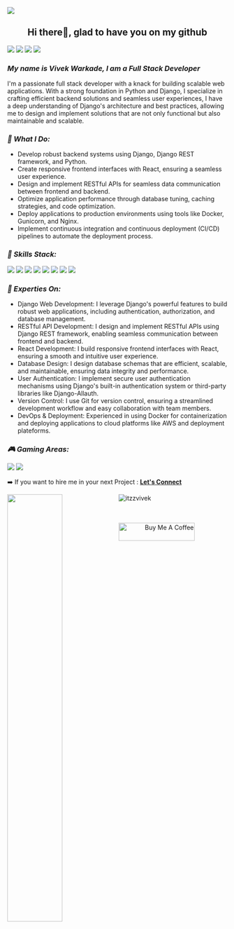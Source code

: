 ![](https://komarev.com/ghpvc/?username=itzzvivek&label=PROFILE+VIEWS)

### <h2 align="center">Hi there👋, glad to have you on my github</h2>
<a href="https://www.linkedin.com/in/vivek-warkade-623866216/"><img src="https://img.shields.io/badge/LinkedIn-0077B5?style=for-the-badge&logo=linkedin&logoColor=white"></a>
<a href="https://twitter.com/vivekwarkade1"><img src="https://img.shields.io/badge/Twitter-1DA1F2?style=for-the-badge&logo=twitter&logoColor=white"></a>
<a href="mailto:connectwith@vivekfolio.dev"><img src="https://img.shields.io/badge/Gmail-D14836?style=for-the-badge&logo=gmail&logoColor=white"></a>
<a href="https://discord.gg/CeEFkRu6"><img src="https://img.shields.io/badge/Discord-5865F2?style=for-the-badge&logo=discord&logoColor=white"></a>


<h3><i> My name is Vivek Warkade, I am a Full Stack Developer</i></h3>
<p>I'm a passionate full stack developer with a knack for building scalable web applications. With a strong foundation in Python and Django, I specialize in crafting efficient backend solutions and seamless user experiences, I have a deep understanding of Django's architecture and best practices, allowing me to design and implement solutions that are not only functional but also maintainable and scalable.</p>

<h3><i>🔭 What I Do:</i></h3>
 
 - Develop robust backend systems using Django, Django REST framework, and Python.
 - Create responsive frontend interfaces with React, ensuring a seamless user experience.
 -  Design and implement RESTful APIs for seamless data communication between frontend and backend.
 -  Optimize application performance through database tuning, caching strategies, and code optimization.
 -  Deploy applications to production environments using tools like Docker, Gunicorn, and Nginx.
 -  Implement continuous integration and continuous deployment (CI/CD) pipelines to automate the deployment process.
 
<h3><i>🌱 Skills Stack:</i></h3>
<p align="left"> 
  <img src="https://img.shields.io/badge/Python-FFD43B?style=for-the-badge&logo=python&logoColor=blue">
  <img src="https://img.shields.io/badge/Django-092E20?style=for-the-badge&logo=django&logoColor=green">
  <img src="https://img.shields.io/badge/django%20rest-ff1709?style=for-the-badge&logo=django&logoColor=white">
  <img src="https://img.shields.io/badge/fastapi-109989?style=for-the-badge&logo=FASTAPI&logoColor=white">
  <img src="https://img.shields.io/badge/JavaScript-323330?style=for-the-badge&logo=javascript&logoColor=F7DF1E">
  <img src="https://img.shields.io/badge/React-20232A?style=for-the-badge&logo=react&logoColor=61DAFB">
  <img src="https://img.shields.io/badge/Tailwind_CSS-38B2AC?style=for-the-badge&logo=tailwind-css&logoColor=white">
  <img src="https://img.shields.io/badge/MongoDB-4EA94B?style=for-the-badge&logo=mongodb&logoColor=white">
</p>

      
<h3><i>💼 Experties On:</i></h3>

   - Django Web Development: I leverage Django's powerful features to build robust web applications, including authentication, authorization, and database management.
   - RESTful API Development: I design and implement RESTful APIs using Django REST framework, enabling seamless communication between frontend and backend.
   - React Development: I build responsive frontend interfaces with React, ensuring a smooth and intuitive user experience.
   - Database Design: I design database schemas that are efficient, scalable, and maintainable, ensuring data integrity and performance.
   - User Authentication: I implement secure user authentication mechanisms using Django's built-in authentication system or third-party libraries like Django-Allauth.
   - Version Control: I use Git for version control, ensuring a streamlined development workflow and easy collaboration with team members.
   - DevOps & Deployment: Experienced in using Docker for containerization and deploying applications to cloud platforms like AWS and deployment plateforms.
     
<h3><i>🎮 Gaming Areas:</i></h3>
<p align="left">
  <img src="https://img.shields.io/badge/Valorant-fa4454?style=for-the-badge&logo=valorant&logoColor=white">
  <img src="https://img.shields.io/badge/activision-000000?style=for-the-badge&logo=activision&logoColor=white">
</p>

➡️ If you want to hire me in your next Project : <a href="mailto:connectwith@vivekfolio.dev" styel="margin-left: 10px;"> <b>Let's Connect </b></a>      
      
<img align='left' src="https://github-readme-stats.vercel.app/api?username=itzzvivek&&show_icons=true&title_color=ffffff&icon_color=bb2acf&text_color=daf7dc&bg_color=191919" width="50%">
<p><img src="https://github-readme-stats.vercel.app/api/top-langs?username=itzzvivek&show_icons=true&locale=en&layout=compact&&show_icons=true&title_color=ffffff&icon_color=bb2acf&text_color=daf7dc&bg_color=191919" alt="itzzvivek"/></p>

  <br><br>
<a align="right" href="https://www.buymeacoffee.com/vivekwarkaK" target="_blank"><img src="https://cdn.buymeacoffee.com/buttons/default-yellow.png" alt="Buy Me A Coffee" height="41" width="174"></a>



